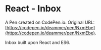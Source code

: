 # React - Inbox

A Pen created on CodePen.io. Original URL: [https://codepen.io/deammer/pen/NxmEbe](https://codepen.io/deammer/pen/NxmEbe).

Inbox built upon React and ES6.
